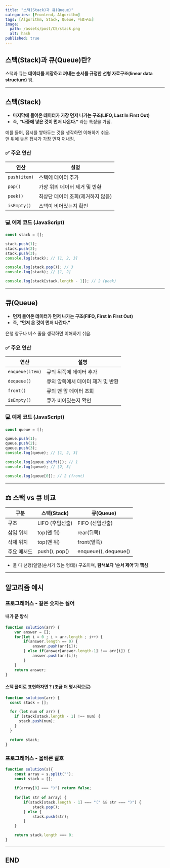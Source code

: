 ```yaml
---
title: "스택(Stack)과 큐(Queue)"
categories: [Frontend, Algorithm]
tags: [Algorithm, Stack, Queue, 자료구조]
image:
  path: /assets/post/CS/stack.png
  alt: hash
published: true
---
```


## 스택(Stack)과 큐(Queue)란?

스택과 큐는 **데이터를 저장하고 꺼내는 순서를 규정한 선형 자료구조(linear data structure)** 임. 

---

## 스택(Stack)

- **마지막에 들어온 데이터가 가장 먼저 나가는 구조(LIFO, Last In First Out)**
- 즉, **“나중에 넣은 것이 먼저 나온다.”** 라는 특징을 가짐.

예를 들어, 접시를 쌓아두는 것을 생각하면 이해하기 쉬움.  
맨 위에 놓은 접시가 가장 먼저 꺼내짐.

### ✅ 주요 연산

| 연산 | 설명 |
|------|------|
| `push(item)` | 스택에 데이터 추가 |
| `pop()` | 가장 위의 데이터 제거 및 반환 |
| `peek()` | 최상단 데이터 조회(제거하지 않음) |
| `isEmpty()` | 스택이 비어있는지 확인 |


### 💻 예제 코드 (JavaScript)
```js
const stack = [];

stack.push(1);
stack.push(2);
stack.push(3);
console.log(stack); // [1, 2, 3]

console.log(stack.pop()); // 3
console.log(stack); // [1, 2]

console.log(stack[stack.length - 1]); // 2 (peek)
```

---

## 큐(Queue)

- **먼저 들어온 데이터가 먼저 나가는 구조(FIFO, First In First Out)**
- 즉, **“먼저 온 것이 먼저 나간다.”**

은행 창구나 버스 줄을 생각하면 이해하기 쉬움.

### ✅ 주요 연산

| 연산              | 설명                  |
| --------------- | ------------------- |
| `enqueue(item)` | 큐의 뒤쪽에 데이터 추가       |
| `dequeue()`     | 큐의 앞쪽에서 데이터 제거 및 반환 |
| `front()`       | 큐의 맨 앞 데이터 조회       |
| `isEmpty()`     | 큐가 비어있는지 확인         |

### 💻 예제 코드 (JavaScript)

```js
const queue = [];

queue.push(1);
queue.push(2);
queue.push(3);
console.log(queue); // [1, 2, 3]

console.log(queue.shift()); // 1
console.log(queue); // [2, 3]

console.log(queue[0]); // 2 (front)
```

---

## ⚖️ 스택 vs 큐 비교

| 구분     | 스택(Stack)        | 큐(Queue)             |
| ------ | ---------------- | -------------------- |
| 구조     | LIFO (후입선출)      | FIFO (선입선출)          |
| 삽입 위치  | top(맨 위)         | rear(뒤쪽)             |
| 삭제 위치  | top(맨 위)         | front(앞쪽)            |
| 주요 메서드 | push(), pop()    | enqueue(), dequeue() |

* 둘 다 선형(일렬(순서가 있는 형태)) 구조이며, **탐색보다 ‘순서 제어’가 핵심**

---

## 알고리즘 예시

### 프로그래머스 - 같은 숫자는 싫어

#### 내가 푼 방식

```js
function solution(arr) {
    var answer = [];
    for(let i = 0 ; i < arr.length ; i++) {
        if(answer.length == 0) {
            answer.push(arr[i]);
        } else if(answer[answer.length-1] !== arr[i]) {
            answer.push(arr[i]);
        }
    }
    return answer;
}
```

#### 스택 풀이로 표현하자면 ? (조금 더 명시적으로)

```js
function solution(arr) {
  const stack = [];

  for (let num of arr) {
    if (stack[stack.length - 1] !== num) {
      stack.push(num);
    }
  }

  return stack;
}
```

### 프로그래머스 - 올바른 괄호

```js
function solution(s){
    const array = s.split("");
    const stack = [];
    
    if(array[0] === ")") return false;
    
    for(let str of array) {
        if(stack[stack.length - 1] === "(" && str === ")") {
            stack.pop();
        } else {
            stack.push(str);
        }
    }

    return stack.length === 0;
}
```
---

## END